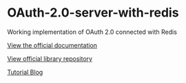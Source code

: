 OAuth-2.0-server-with-redis
===========================

Working implementation of OAuth 2.0 connected with Redis

<a href="http://bshaffer.github.io/oauth2-server-php-docs/">View the official documentation</a>

<a href="https://github.com/bshaffer/oauth2-server-php">View official library repository</a>

<a href="http://kodransite.blogspot.mx/2014/10/how-to-implement-oauth-20-server-with.html">Tutorial Blog</a>
